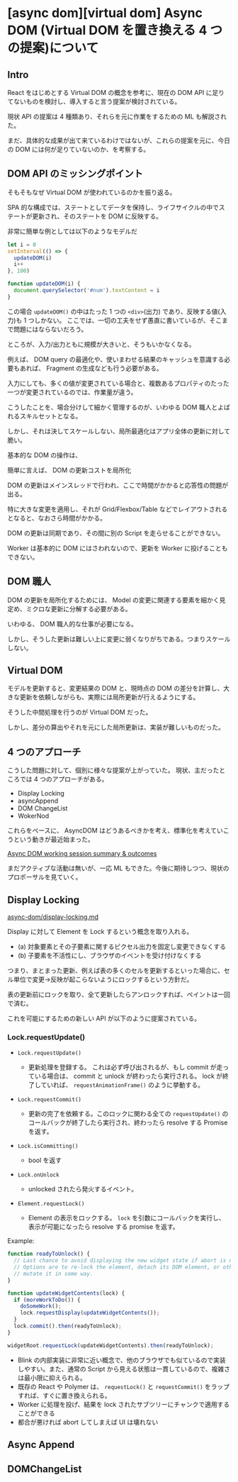 # [async dom][virtual dom] Async DOM (Virtual DOM を置き換える 4 つの提案)について

## Intro

React をはじめとする Virtual DOM の概念を参考に、現在の DOM API に足りてないものを検討し、導入すると言う提案が検討されている。

現状 API の提案は 4 種類あり、それらを元に作業をするための ML も解説された。

まだ、具体的な成果が出て来ているわけではないが、これらの提案を元に、今日の DOM には何が足りていないのか、を考察する。



## DOM API のミッシングポイント

そもそもなぜ Virtual DOM が使われているのかを振り返る。

SPA 的な構成では、ステートとしてデータを保持し、ライフサイクルの中でステートが更新され、そのステートを DOM に反映する。

非常に簡単な例としては以下のようなモデルだ

```javascript
let i = 0
setInterval(() => {
  updateDOM(i)
  i++
}, 100)

function updateDOM(i) {
  document.querySelector('#num').textContent = i
}
```

この場合 `updateDOM()` の中はたった 1 つの `<div>`(出力) であり、反映する値(入力)も 1 つしかない。
ここでは、一切の工夫をせず愚直に書いているが、そこまで問題にはならないだろう。

ところが、入力/出力ともに規模が大きいと、そうもいかなくなる。

例えば、 DOM query の最適化や、使いまわせる結果のキャッシュを意識する必要もあれば、 Fragment の生成なども行う必要がある。

入力にしても、多くの値が変更されている場合と、複数あるプロパティのたった一つが変更されているのでは、作業量が違う。

こうしたことを、場合分けして細かく管理するのが、いわゆる DOM 職人とよばれるスキルセットとなる。

しかし、それは決してスケールしない、局所最適化はアプリ全体の更新に対して脆い。




基本的な DOM の操作は、

簡単に言えば、 DOM の更新コストを局所化


DOM の更新はメインスレッドで行われ、ここで時間がかかると応答性の問題が出る。

特に大きな変更を適用し、それが Grid/Flexbox/Table などでレイアウトされるとなると、なおさら時間がかかる。

DOM の更新は同期であり、その間に別の Script を走らせることができない。

Worker は基本的に DOM にはさわれないので、更新を Worker に投げることもできない。



## DOM 職人

DOM の更新を局所化するためには、 Model の変更に関連する要素を細かく見定め、ミクロな更新に分解する必要がある。

いわゆる、 DOM 職人的な仕事が必要になる。

しかし、そうした更新は難しい上に変更に弱くなりがちである。つまりスケールしない。


## Virtual DOM

モデルを更新すると、変更結果の DOM と、現時点の DOM の差分を計算し、大きな更新を依頼しながらも、実際には局所更新が行えるようにする。

そうした中間処理を行うのが Virtual DOM だった。

しかし、差分の算出やそれを元にした局所更新は、実装が難しいものだった。


## 4 つのアプローチ

こうした問題に対して、個別に様々な提案が上がっていた。
現状、主だったところでは 4 つのアプローチがある。

- Display Locking
- asyncAppend
- DOM ChangeList
- WokerNod

これらをベースに、 AsyncDOM はどうあるべきかを考え、標準化を考えていこうという動きが最近始まった。

[Async DOM working session summary & outcomes](https://docs.google.com/document/d/17LQtUzxNj31ElYCk_Ozgn4kJqQktrK8m6I8e1i7948I/edit)

まだアクティブな活動は無いが、一応 ML もできた。今後に期待しつつ、現状のプロポーサルを見ていく。


## Display Locking

[async-dom/display-locking.md](https://github.com/chrishtr/async-dom/blob/master/display-locking.md)


Display に対して Element を Lock するという概念を取り入れる。

- (a) 対象要素とその子要素に関するピクセル出力を固定し変更できなくする
- (b) 子要素を不活性にし、ブラウザのイベントを受け付けなくする

つまり、まとまった更新、例えば表の多くのセルを更新するといった場合に、セル単位で変更->反映が起こらないようにロックするという方針だ。

表の更新前にロックを取り、全て更新したらアンロックすれば、ペイントは一回で済む。

これを可能にするための新しい API が以下のように提案されている。



### Lock.requestUpdate()

- `Lock.requestUpdate()`
  - 更新処理を登録する。 これは必ず呼び出されるが、もし commit が走っている場合は、 commit と unlock が終わったら実行される。 lock が終了していれば、 `requestAnimationFrame()` のように挙動する。

- `Lock.requestCommit()`
  - 更新の完了を依頼する。このロックに関わる全ての `requestUpdate()` のコールバックが終了したら実行され、終わったら resolve する Promise を返す。

- `Lock.isCommitting()`
  - bool を返す

- `Lock.onUnlock`
  - unlocked されたら発火するイベント。

- `Element.requestLock()`
  - Element の表示をロックする。 `lock` を引数にコールバックを実行し、表示が可能になったら resolve する promise を返す。


Example:

```javascript
function readyToUnlock() {
  // Last chance to avoid displaying the new widget state if abort is needed.
  // Options are to re-lock the element, detach its DOM element, or otherwise
  // mutate it in some way.
}

function updateWidgetContents(lock) {
  if (moreWorkToDo()) {
    doSomeWork();
    lock.requestDisplay(updateWidgetContents());
  }
  lock.commit().then(readyToUnlock);
}

widgetRoot.requestLock(updateWidgetContents).then(readyToUnlock);
```


- Blink の内部実装に非常に近い概念で、他のブラウザでも似ているので実装しやすい。また、通常の Script から見える状態は一貫しているので、複雑さは最小限に抑えられる。
- 既存の React や Polymer は、 `requestLock()` と `requestCommit()` をラップすれば、すぐに置き換えられる。
- Worker に処理を投げ、結果を lock されたサブツリーにチャンクで適用することができる
- 都合が悪ければ abort してしまえば UI は壊れない




## Async Append



## DOMChangeList



